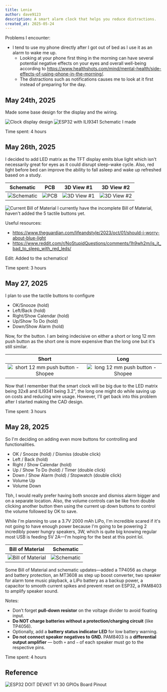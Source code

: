 ```yaml
---
title: Lenie
author: dave9123
description: A smart alarm clock that helps you reduce distractions.
created_at: 2025-05-24
---
```

Problems I encounter:
- I tend to use my phone directly after I got out of bed as I use it as an alarm to wake me up.
	- Looking at your phone first thing in the morning can have several potential negative effects on your eyes and overall well-being according to https://www.healthshots.com/mind/mental-health/side-effects-of-using-phone-in-the-morning/.
	- The distractions such as notifications causes me to look at it first instead of preparing for the day.

## May 24th, 2025

Made some base design for the display and the wiring.

![Clock display design](https://dave9123.me/assets/Figma_Ew2eRsVyQt.jpg)
![ESP32 with ILI9341 Schematic I made](https://dave9123.me/assets/kicad_Y0P2RdrOQQ.png)

Time spent: 4 hours

## May 26th, 2025

I decided to add LED matrix as the TFT display emits blue light which isn't necessarily great for eyes as it could disrupt sleep-wake cycle. Also, red light before bed can improve the ability to fall asleep and wake up refreshed based on a study.

|                           Schematic                           | PCB                                                     | 3D View #1                                                     | 3D View #2                                                     |
| :-----------------------------------------------------------: | :-----------------------------------------------------: | :------------------------------------------------------------: | :------------------------------------------------------------: |
| ![Schematic](https://dave9123.me/assets/kicad_IpeoWiujsL.jpg) | ![PCB](https://dave9123.me/assets/kicad_ov2GFOG3tD.jpg) | ![3D View #1](https://dave9123.me/assets/kicad_K7pklo50ou.jpg) | ![3D View #2](https://dave9123.me/assets/kicad_1gZMiEnWAk.jpg) |

![Current Bill of Material](https://dave9123.me/assets/firefox_xtIIQq1NK6.jpg)
I currently have the incomplete Bill of Material, haven't added the 5 tactile buttons yet.

Useful resources:
- https://www.theguardian.com/lifeandstyle/2023/oct/01/should-i-worry-about-blue-light
- https://www.reddit.com/r/NoStupidQuestions/comments/1h9wh2m/is_it_bad_to_sleep_with_red_leds/

Edit: Added to the schematics!

Time spent: 3 hours

## May 27, 2025

I plan to use the tactile buttons to configure
- OK/Snooze (hold)
- Left/Back (hold)
- Right/Show Calendar (hold)
- Up/Show To Do (hold)
- Down/Show Alarm (hold)

Now, for the button. I am being indecisive on either a short or long 12 mm push button as the short one is more expensive than the long one but it's still similar.

| Short | Long |
| :-: | :-: |
| ![short 12 mm push button - Shopee](https://dave9123.me/assets/firefox_9sAsX9aZbQ.jpg) | ![long 12 mm push button - Shopee](https://dave9123.me/assets/firefox_cpeNnMvyod.jpg) |

Now that I remember that the smart clock will be big due to the LED matrix being 32x8 and ILI9341 being 3.2", the long one might do while saving up on costs and reducing wire usage. However, I'll get back into this problem after I started making the CAD design.

Time spent: 3 hours

## May 28, 2025

So I'm deciding on adding even more buttons for controlling and functionalities.
- OK / Snooze (hold) / Dismiss (double click)
- Left / Back (hold)
- Right / Show Calendar (hold)
- Up / Show To Do (hold) / Timer (double click)
- Down / Show Alarm (hold) / Stopwatch (double click)
- Volume Up
- Volume Down

Tbh, I would really prefer having both snooze and dismiss alarm bigger and on a separate location. Also, the volume controls can be like from double clicking another button then using the current up down buttons to control the volume followed by OK to save.

While I'm planning to use a 3.7V 2000 mAh LiPo, I'm incredible scared if it's not going to have enough power because I'm going to be powering 2 incredibly power hungry speakers, 3W, which is quite big knowing regular most USB is feeding 5V 2A—I'm hoping for the best at this point lol.

|                            Bill of Material                            |                           Schematic                           |
| :--------------------------------------------------------------------: | :-----------------------------------------------------------: |
| ![Bill of Material](https://dave9123.me/assets/firefox_oofeG6Y7yf.jpg) | ![Schematic](https://dave9123.me/assets/kicad_No386VCskA.jpg) |
Some Bill of Material and schematic updates—added a TP4056 as charge and battery protection, an MT3608 as step up boost converter, two speaker for alarm tone music playback, a LiPo battery as a backup power, a capacitor to smooth current spikes and prevent reset on ESP32, a PAM8403 to amplify speaker sound.

Notes:
- Don’t forget **pull-down resistor** on the voltage divider to avoid floating input.
- **Do NOT charge batteries without a protection/charging circuit** (like TP4056).
- Optionally, add a **battery status indicator LED** for low battery warning.
- **Do not connect speaker negatives to GND.** PAM8403 is a **differential output amplifier** — both `+` and `−` of each speaker must go to the respective pins.

Time spent: 4 hours

## Reference
![ESP32 DOIT DEVKIT V1 30 GPIOs Board Pinout](https://i0.wp.com/randomnerdtutorials.com/wp-content/uploads/2018/08/ESP32-DOIT-DEVKIT-V1-Board-Pinout-30-GPIOs-Copy.png?quality=100&strip=all&ssl=1)